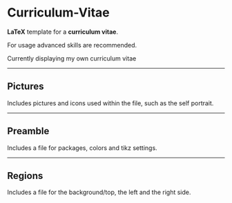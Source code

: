 # Curriculum-Vitae

**LaTeX** template for a **curriculum vitae**. 

For usage advanced skills are recommended.

Currently displaying my own curriculum vitae

---

## Pictures
Includes pictures and icons used within the file, such as the self portrait.

---

## Preamble
Includes a file for packages, colors and tikz settings.

---

## Regions
Includes a file for the background/top, the left and the right side.
